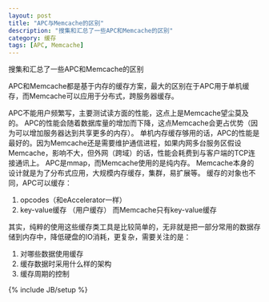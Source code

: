 ```yaml
---
layout: post
title: "APC与Memcache的区别"
description: "搜集和汇总了一些APC和Memcache的区别"
category: 缓存
tags: [APC, Memcache]
---
```

搜集和汇总了一些APC和Memcache的区别

APC和Memcache都是基于内存的缓存方案，最大的区别在于APC用于单机缓存，而Memcache可以应用于分布式，跨服务器缓存。

APC不能用户频繁写，主要测试读方面的性能，这点上是Memcache望尘莫及的。
APC的性能会随着数据库量的增加而下降，这点Memcache会更占优势（因为可以增加服务器达到共享更多的内存）。
单机内存缓存够用的话，APC的性能是最好的。因为Memcache还是需要维护通信进程，如果内网多台服务区假设Memcache，影响不大，但外网（跨域）的话，性能会耗费到与客户端的TCP连接通讯上。
APC是mmap，而Memcache使用的是纯内存。
Memcache本身的设计就是为了分布式应用，大规模内存缓存，集群，易扩展等。
缓存的对象也不同，APC可以缓存：
1. opcodes（和eAccelerator一样）
2. key-value缓存 （用户缓存）
而Memcache只有key-value缓存

其实，纯粹的使用这些缓存类工具是比较简单的，无非就是把一部分常用的数据存储到内存中，降低硬盘的IO消耗，更复杂，需要关注的是：
1. 对哪些数据使用缓存
2. 缓存数据时采用什么样的架构
3. 缓存周期的控制

{% include JB/setup %}
